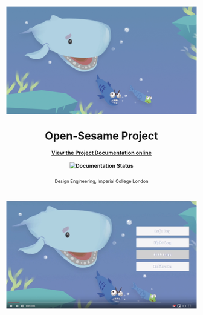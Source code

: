 <h1 align="center">
  <img src="Documentations/source/_static/Software_UI/Environment/Cover.jpg" alt="Awesome">
  <br>
  <br>
  Open-Sesame Project
</h1>

<h4 align="center">
  <a href="https://open-sesame-docs.readthedocs.io">View the Project Documentation online</a>
  <br>
  <br>
  <img width="80" src="http://readthedocs.org/projects/de3-rob1-chess/badge/?version=latest" alt="Documentation Status">
</h4>

<p align="center">
  <sub>Design Engineering, Imperial College London</sub>
</p>

<br/>

<p align="center">
  <a href="https://youtu.be/EdMYPm60peY" >
    <img width="600" src="youtube_link.png" alt="Click to play">
  </a>
</h1>